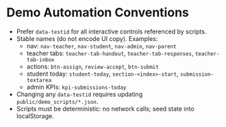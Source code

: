 # Demo Automation Conventions

- Prefer `data-testid` for all interactive controls referenced by scripts.
- Stable names (do not encode UI copy). Examples:
  - nav: `nav-teacher`, `nav-student`, `nav-admin`, `nav-parent`
  - teacher tabs: `teacher-tab-handout`, `teacher-tab-responses`, `teacher-tab-inbox`
  - actions: `btn-assign`, `review-accept`, `btn-submit`
  - student today: `student-today`, `section-<index>-start`, `submission-textarea`
  - admin KPIs: `kpi-submissions-today`
- Changing any `data-testid` requires updating `public/demo_scripts/*.json`.
- Scripts must be deterministic: no network calls; seed state into localStorage.
